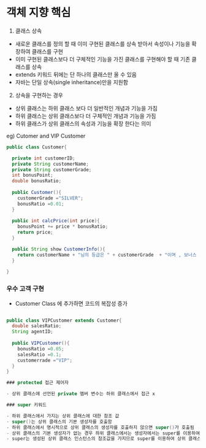 # 객체 지향 핵심

1. 클래스 상속
- 새로운 클래스를 정의 할 때 이미 구현된 클래스를 상속 받아서 속성이나 기능을 확장하여 클래스를 구현
- 이미 구현된 클래스보다 더 구체적인 기능을 가진 클래스를 구현해야 할 때 기존 클래스를 상속
- extends 키워드 뒤에는 단 하나의 클래스만 올 수 있음
- 자바는 단일 상속(single inheritance)만을 지원함

2. 상속을 구현하는 경우
- 상위 클래스는 하위 클래스 보다 더 일반적인 개념과 기능을 가짐
- 하위 클래스는 상위 클래스보다 더 구체적인 개념과 기능을 가짐
- 하위 클래스가 상위 클래스의 속성과 기능을 확장 한다는 의미

eg) Cutomer and VIP Customer
```java
public class Customer{

  private int customerID;
  private String customerName;
  private String customerGrade;
  int bonusPoint;
  double bonusRatio;
  
  public Customer(){
    customerGrade ="SILVER";
    bonusRatio =0.01;
  }
  
  public int calcPrice(int price){
    bonusPoint += price * bonusRatio;
    return price;
  }

  public String show CustomerInfo(){
    return customerName + "님의 등급은 " + customerGrade  + "이며 , 보너스 포인트는 " +bonusPoint +"입니다.
  }
  
}
```
### 우수 고객 구현
- Customer Class 에 추가하면 코드의 복잡성 증가

```java

public class VIPCustomer extends Customer{
  double salesRatio;
  String agentID;
  
  public VIPCustomer(){
    bonusRatio =0.05;
    salesRatio =0.1;
    customerrade ="VIP";
  }
}

### protected 접근 제어자

- 상위 클래스에 선언된 private 멤버 변수는 하위 클래스에서 접근 x

### super 키워드

- 하위 클래스에서 가지는 상위 클래스에 대한 참조 값
- super()는 상위 클래스의 기본 생성자를 호출함
- 하위 클래스에서 명시적으로 상위 클래스의 생성자를 호출하지 않으면 super()가 호출됨
- 상위 클래스의 기본 생성자가 없는 경우 하위 클래스에서는 생성자에서는 super를 이용하여 명시적으로 상위 클래스의 생성자를 호출
- super는 생성된 상위 클래스 인스턴스의 참조값을 가지므로 super를 이용하여 상위 클래스의 메서등나 멤버 변수에 접근할 수 있음


